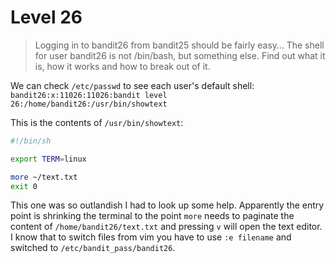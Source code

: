 # Level 26

> Logging in to bandit26 from bandit25 should be fairly easy… The shell for user bandit26 is not /bin/bash, but something else. Find out what it is, how it works and how to break out of it.

We can check `/etc/passwd` to see each user's default shell:
`bandit26:x:11026:11026:bandit level 26:/home/bandit26:/usr/bin/showtext`

This is the contents of `/usr/bin/showtext`:
```bash
#!/bin/sh

export TERM=linux

more ~/text.txt
exit 0
```

This one was so outlandish I had to look up some help. Apparently the entry point is shrinking the terminal to the point `more` needs to paginate the content of `/home/bandit26/text.txt` and pressing `v` will open the text editor. I know that to switch files from vim you have to use `:e filename` and switched to `/etc/bandit_pass/bandit26`.
